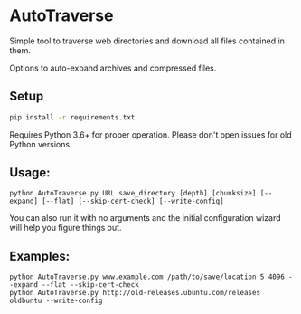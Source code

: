 # AutoTraverse
Simple tool to traverse web directories and download all files contained in them.
		
Options to auto-expand archives and compressed files.

## Setup
```bash
pip install -r requirements.txt
```
Requires Python 3.6+ for proper operation. Please don't open issues for old Python versions.

## Usage:
```
python AutoTraverse.py URL save_directory [depth] [chunksize] [--expand] [--flat] [--skip-cert-check] [--write-config]
```
You can also run it with no arguments and the initial configuration wizard will help you figure things out.

## Examples:
```
python AutoTraverse.py www.example.com /path/to/save/location 5 4096 --expand --flat --skip-cert-check
python AutoTraverse.py http://old-releases.ubuntu.com/releases oldbuntu --write-config
```
